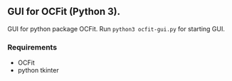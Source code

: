 ## GUI for OCFit (Python 3).

GUI for python package OCFit. Run `python3 ocfit-gui.py` for starting GUI.

### Requirements
* OCFit
* python tkinter

